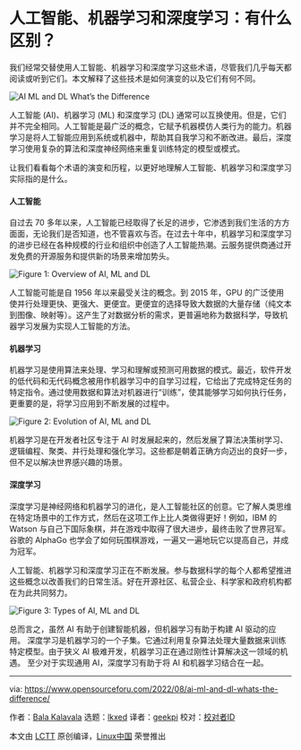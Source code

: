 [#]: subject: "AI, ML and DL: What’s the Difference?"
[#]: via: "https://www.opensourceforu.com/2022/08/ai-ml-and-dl-whats-the-difference/"
[#]: author: "Bala Kalavala https://www.opensourceforu.com/author/bala-kalavala/"
[#]: collector: "lkxed"
[#]: translator: "geekpi"
[#]: reviewer: " "
[#]: publisher: " "
[#]: url: " "

人工智能、机器学习和深度学习：有什么区别？
======
我们经常交替使用人工智能、机器学习和深度学习这些术语，尽管我们几乎每天都阅读或听到它们。本文解释了这些技术是如何演变的以及它们有何不同。

![AI ML and DL What’s the Difference][1]

人工智能 (AI)、机器学习 (ML) 和深度学习 (DL) 通常可以互换使用。但是，它们并不完全相同。人工智能是最广泛的概念，它赋予机器模仿人类行为的能力。机器学习是将人工智能应用到系统或机器中，帮助其自我学习和不断改进。最后，深度学习使用复杂的算法和深度神经网络来重复训练特定的模型或模式。

让我们看看每个术语的演变和历程，以更好地理解人工智能、机器学习和深度学习实际指的是什么。

#### 人工智能

自过去 70 多年以来，人工智能已经取得了长足的进步，它渗透到我们生活的方方面面，无论我们是否知道，也不管喜欢与否。在过去十年中，机器学习和深度学习的进步已经在各种规模的行业和组织中创造了人工智能热潮。云服务提供商通过开发免费的开源服务和提供新的场景来增加势头。

![Figure 1: Overview of AI, ML and DL][2]

人工智能可能是自 1956 年以来最受关注的概念。到 2015 年，GPU 的广泛使用使并行处理更快、更强大、更便宜。更便宜的选择导致大数据的大量存储（纯文本到图像、映射等）。这产生了对数据分析的需求，更普遍地称为数据科学，导致机器学习发展为实现人工智能的方法。

#### 机器学习

机器学习是使用算法来处理、学习和理解或预测可用数据的模式。最近，软件开发的低代码和无代码概念被用作机器学习中的自学习过程，它给出了完成特定任务的特定指令。通过使用数据和算法对机器进行“训练”，使其能够学习如何执行任务，更重要的是，将学习应用到不断发展的过程中。

![Figure 2: Evolution of AI, ML and DL][3]

机器学习是在开发者社区专注于 AI 时发展起来的，然后发展了算法决策树学习、逻辑编程、聚类、并行处理和强化学习。这些都是朝着正确方向迈出的良好一步，但不足以解决世界感兴趣的场景。

#### 深度学习

深度学习是神经网络和机器学习的进化，是人工智能社区的创意。它了解人类思维在特定场景中的工作方式，然后在这项工作上比人类做得更好！例如，IBM 的 Watson 与自己下国际象棋，并在游戏中取得了很大进步，最终击败了世界冠军。谷歌的 AlphaGo 也学会了如何玩围棋游戏，一遍又一遍地玩它以提高自己，并成为冠军。

人工智能、机器学习和深度学习正在不断发展。参与数据科学的每个人都希望推进这些概念以改善我们的日常生活。好在开源社区、私营企业、科学家和政府机构都在为此共同努力。

![Figure 3: Types of AI, ML and DL][4]

总而言之，虽然 AI 有助于创建智能机器，但机器学习有助于构建 AI 驱动的应用。 深度学习是机器学习的一个子集。它通过利用复杂算法处理大量数据来训练特定模型。由于狭义 AI 极难开发，机器学习正在通过刚性计算解决这一领域的机遇。 至少对于实现通用 AI，深度学习有助于将 AI 和机器学习结合在一起。

--------------------------------------------------------------------------------

via: https://www.opensourceforu.com/2022/08/ai-ml-and-dl-whats-the-difference/

作者：[Bala Kalavala][a]
选题：[lkxed][b]
译者：[geekpi](https://github.com/geekpi)
校对：[校对者ID](https://github.com/校对者ID)

本文由 [LCTT](https://github.com/LCTT/TranslateProject) 原创编译，[Linux中国](https://linux.cn/) 荣誉推出

[a]: https://www.opensourceforu.com/author/bala-kalavala/
[b]: https://github.com/lkxed
[1]: https://www.opensourceforu.com/wp-content/uploads/2022/06/AIML-and-DL-Whats-the-Difference.jpg
[2]: https://www.opensourceforu.com/wp-content/uploads/2022/06/Figure-1-Overview-of-AI-ML-and-DL.jpg
[3]: https://www.opensourceforu.com/wp-content/uploads/2022/06/Figure-2-Evolution-of-AI-ML-and-DL.jpg
[4]: https://www.opensourceforu.com/wp-content/uploads/2022/06/Figure-3-Types-of-AI-ML-and-DL.jpg
